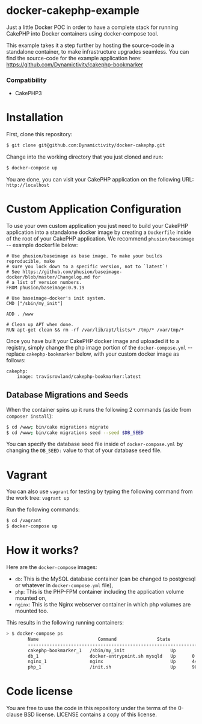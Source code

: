 docker-cakephp-example
==============

Just a little Docker POC in order to have a complete stack for running CakePHP into Docker containers using docker-compose tool.

This example takes it a step further by hosting the source-code in a standalone container, to make infrastructure upgrades seamless. You can find the source-code for the example application here: https://github.com/Dynamictivity/cakephp-bookmarker

### Compatibility
- CakePHP3

# Installation

First, clone this repository:

```bash
$ git clone git@github.com:Dynamictivity/docker-cakephp.git
```

Change into the working directory that you just cloned and run:

```bash
$ docker-compose up
```

You are done, you can visit your CakePHP application on the following URL: `http://localhost`

# Custom Application Configuration

To use your own custom application you just need to build your CakePHP application into a standalone docker image by creating a `Dockerfile` inside of the root of your CakePHP application. We recommend `phusion/baseimage` -- example dockerfile below:

```
# Use phusion/baseimage as base image. To make your builds reproducible, make
# sure you lock down to a specific version, not to `latest`!
# See https://github.com/phusion/baseimage-docker/blob/master/Changelog.md for
# a list of version numbers.
FROM phusion/baseimage:0.9.19

# Use baseimage-docker's init system.
CMD ["/sbin/my_init"]

ADD . /www

# Clean up APT when done.
RUN apt-get clean && rm -rf /var/lib/apt/lists/* /tmp/* /var/tmp/*
```

Once you have built your CakePHP docker image and uploaded it to a registry, simply change the php image portion of the `docker-compose.yml` -- replace `cakephp-bookmarker` below, with your custom docker image as follows:

```
cakephp:
    image: travisrowland/cakephp-bookmarker:latest
```

## Database Migrations and Seeds

When the container spins up it runs the following 2 commands (aside from `composer install`):

```bash
$ cd /www; bin/cake migrations migrate
$ cd /www; bin/cake migrations seed --seed $DB_SEED
```

You can specify the database seed file inside of `docker-compose.yml` by changing the `DB_SEED:` value to that of your database seed file.

# Vagrant
You can also use `vagrant` for testing by typing the following command from the work tree: `vagrant up`

Run the following commands:

```bash
$ cd /vagrant
$ docker-compose up
```

# How it works?

Here are the `docker-compose` images:

* `db`: This is the MySQL database container (can be changed to postgresql or whatever in `docker-compose.yml` file),
* `php`: This is the PHP-FPM container including the application volume mounted on,
* `nginx`: This is the Nginx webserver container in which php volumes are mounted too.

This results in the following running containers:

```bash
> $ docker-compose ps
        Name                      Command               State              Ports
        -------------------------------------------------------------------------------------------
        cakephp-bookmarker_1   /sbin/my_init                 Up
        db_1                   docker-entrypoint.sh mysqld   Up      0.0.0.0:3306->3306/tcp
        nginx_1                nginx                         Up      443/tcp, 0.0.0.0:80->80/tcp
        php_1                  /init.sh                      Up      9000/tcp
```

# Code license

You are free to use the code in this repository under the terms of the 0-clause BSD license. LICENSE contains a copy of this license.
